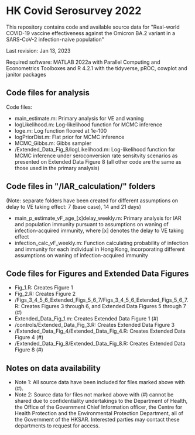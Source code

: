 # HK Covid Serosurvey 2022
This repository contains code and available source data for "Real-world COVID-19 vaccine effectiveness against the Omicron BA.2 variant in a SARS-CoV-2 infection-naive population" 

Last revision: Jan 13, 2023

Required software: MATLAB 2022a with Parallel Computing and Econometrics Toolboxes and R 4.2.1 with the tidyverse, pROC, cowplot and janitor packages

## Code files for analysis
Code files:
- main_estimate.m: Primary analysis for VE and waning
- logLikelihood.m: Log-likelihood function for MCMC inference
- loge.m: Log function floored at 1e-100
- logPriorDist.m: Flat prior for MCMC inference
- MCMC_Gibbs.m: Gibbs sampler
- /Extended_Data_Fig_8/logLikelihood.m: Log-likelihood function for MCMC inference under seroconversion rate sensitvity scenarios as presented on Extended Data Figure 8 (all other code are the same as those used in the primary analysis)

## Code files in "/IAR_calculation/" folders
(Note: separate folders have been created for different assumptions on delay to VE taking effect: 7 (base case), 14 and 21 days)
- main_p_estimate_vF_age_[x]delay_weekly.m: Primary analysis for IAR and population immunity pursuant to assumptions on waning of infection-acquired immunity, where [x] denotes the delay to VE taking effect
- infection_calc_vF_weekly.m: Function calculating probability of infection and immunity for each individual in Hong Kong, incorporating different assumptions on waning of infection-acquired immunity

## Code files for Figures and Extended Data Figures
- Fig_1.R: Creates Figure 1
- Fig_2.R: Creates Figure 2
- /Figs_3_4_5_6_Extended_Figs_5_6_7/Figs_3_4_5_6_Extended_Figs_5_6_7.R: Creates Figures 3 through 6, and Extended Data Figures 5 through 7 (#)
- Extended_Data_Fig_1.m: Creates Extended Data Figure 1 (#)
- /controls/Extended_Data_Fig_3.R: Creates Extended Data Figure 3
- /Extended_Data_Fig_4/Extended_Data_Fig_4.R: Creates Extended Data Figure 4 (#)
- /Extended_Data_Fig_8/Extended_Data_Fig_8.R: Creates Extended Data Figure 8 (#)

## Notes on data availability
- Note 1: All source data have been included for files marked above with (#). 
- Note 2: Source data for files not marked above with (#) cannot be shared due to confidentiality undertakings to the Department of Health, the Office of the Government Chief Information officer, the Centre for Health Protection and the Environmental Protection Department, all of the Government of the HKSAR. Interested parties may contact these departments to request for access.
